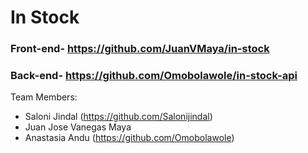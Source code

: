 # In Stock
### Front-end- https://github.com/JuanVMaya/in-stock
### Back-end- https://github.com/Omobolawole/in-stock-api

Team Members:
- Saloni Jindal (https://github.com/Salonijindal)
- Juan Jose Vanegas Maya
- Anastasia Andu (https://github.com/Omobolawole)
